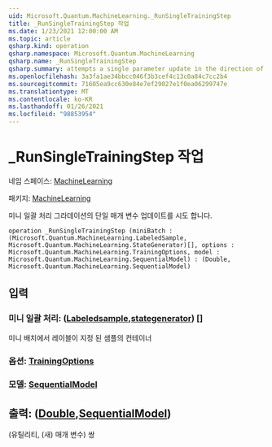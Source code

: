 ```yaml
---
uid: Microsoft.Quantum.MachineLearning._RunSingleTrainingStep
title: _RunSingleTrainingStep 작업
ms.date: 1/23/2021 12:00:00 AM
ms.topic: article
qsharp.kind: operation
qsharp.namespace: Microsoft.Quantum.MachineLearning
qsharp.name: _RunSingleTrainingStep
qsharp.summary: attempts a single parameter update in the direction of mini batch gradient
ms.openlocfilehash: 3a3fa1ae34bbcc046f3b3cef4c13c0a84c7cc2b4
ms.sourcegitcommit: 71605ea9cc630e84e7ef29027e1f0ea06299747e
ms.translationtype: MT
ms.contentlocale: ko-KR
ms.lasthandoff: 01/26/2021
ms.locfileid: "98853954"
---
```

# <a name="_runsingletrainingstep-operation"></a>_RunSingleTrainingStep 작업

네임 스페이스: [MachineLearning](xref:Microsoft.Quantum.MachineLearning)

패키지: [MachineLearning](https://nuget.org/packages/Microsoft.Quantum.MachineLearning)


미니 일괄 처리 그라데이션의 단일 매개 변수 업데이트를 시도 합니다.

```qsharp
operation _RunSingleTrainingStep (miniBatch : (Microsoft.Quantum.MachineLearning.LabeledSample, Microsoft.Quantum.MachineLearning.StateGenerator)[], options : Microsoft.Quantum.MachineLearning.TrainingOptions, model : Microsoft.Quantum.MachineLearning.SequentialModel) : (Double, Microsoft.Quantum.MachineLearning.SequentialModel)
```


## <a name="input"></a>입력

### <a name="minibatch--labeledsamplestategenerator"></a>미니 일괄 처리: ([Labeledsample](xref:Microsoft.Quantum.MachineLearning.LabeledSample),[stategenerator](xref:Microsoft.Quantum.MachineLearning.StateGenerator)) []

미니 배치에서 레이블이 지정 된 샘플의 컨테이너


### <a name="options--trainingoptions"></a>옵션: [TrainingOptions](xref:Microsoft.Quantum.MachineLearning.TrainingOptions)




### <a name="model--sequentialmodel"></a>모델: [SequentialModel](xref:Microsoft.Quantum.MachineLearning.SequentialModel)





## <a name="output--doublesequentialmodel"></a>출력: ([Double](xref:microsoft.quantum.lang-ref.double),[SequentialModel](xref:Microsoft.Quantum.MachineLearning.SequentialModel))

(유틸리티, (새) 매개 변수) 쌍